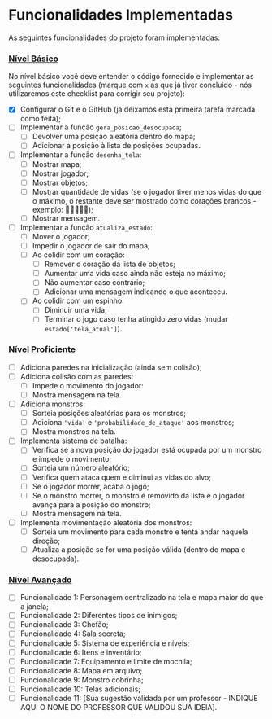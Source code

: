 # Funcionalidades Implementadas

As seguintes funcionalidades do projeto foram implementadas:

### [Nível Básico](basico.md)

No nível básico você deve entender o código fornecido e implementar as seguintes funcionalidades (marque com `x` as que já tiver concluido - nós utilizaremos este checklist para corrigir seu projeto):

- [x] Configurar o Git e o GitHub (já deixamos esta primeira tarefa marcada como feita);
- [ ] Implementar a função `gera_posicao_desocupada`;
    - [ ] Devolver uma posição aleatória dentro do mapa;
    - [ ] Adicionar a posição à lista de posições ocupadas.
- [ ] Implementar a função `desenha_tela`:
    - [ ] Mostrar mapa;
    - [ ] Mostrar jogador;
    - [ ] Mostrar objetos;
    - [ ] Mostrar quantidade de vidas (se o jogador tiver menos vidas do que o máximo, o restante deve ser mostrado como corações brancos - exemplo: 🧡🧡🧡🤍🤍);
    - [ ] Mostrar mensagem.
- [ ] Implementar a função `atualiza_estado`:
    - [ ] Mover o jogador;
    - [ ] Impedir o jogador de sair do mapa;
    - [ ] Ao colidir com um coração:
        - [ ] Remover o coração da lista de objetos;
        - [ ] Aumentar uma vida caso ainda não esteja no máximo;
        - [ ] Não aumentar caso contrário;
        - [ ] Adicionar uma mensagem indicando o que aconteceu.
    - [ ] Ao colidir com um espinho:
        - [ ] Diminuir uma vida;
        - [ ] Terminar o jogo caso tenha atingido zero vidas (mudar `estado['tela_atual']`).

### [Nível Proficiente](proficiente.md)

- [ ] Adiciona paredes na inicialização (ainda sem colisão);
- [ ] Adiciona colisão com as paredes:
    - [ ] Impede o movimento do jogador:
    - [ ] Mostra mensagem na tela.
- [ ] Adiciona monstros:
    - [ ] Sorteia posições aleatórias para os monstros;
    - [ ] Adiciona `'vida'` e `'probabilidade_de_ataque'` aos monstros;
    - [ ] Mostra monstros na tela.
- [ ] Implementa sistema de batalha:
    - [ ] Verifica se a nova posição do jogador está ocupada por um monstro e impede o movimento;
    - [ ] Sorteia um número aleatório;
    - [ ] Verifica quem ataca quem e diminui as vidas do alvo;
    - [ ] Se o jogador morrer, acaba o jogo;
    - [ ] Se o monstro morrer, o monstro é removido da lista e o jogador avança para a posição do monstro;
    - [ ] Mostra mensagem na tela.
- [ ] Implementa movimentação aleatória dos monstros:
    - [ ] Sorteia um movimento para cada monstro e tenta andar naquela direção;
    - [ ] Atualiza a posição se for uma posição válida (dentro do mapa e desocupada).

### [Nível Avançado](avancado.md)

- [ ] Funcionalidade 1: Personagem centralizado na tela e mapa maior do que a janela;
- [ ] Funcionalidade 2: Diferentes tipos de inimigos;
- [ ] Funcionalidade 3: Chefão;
- [ ] Funcionalidade 4: Sala secreta;
- [ ] Funcionalidade 5: Sistema de experiência e níveis;
- [ ] Funcionalidade 6: Itens e inventário;
- [ ] Funcionalidade 7: Equipamento e limite de mochila;
- [ ] Funcionalidade 8: Mapa em arquivo;
- [ ] Funcionalidade 9: Monstro cobrinha;
- [ ] Funcionalidade 10: Telas adicionais;
- [ ] Funcionalidade 11: [Sua sugestão validada por um professor - INDIQUE AQUI O NOME DO PROFESSOR QUE VALIDOU SUA IDEIA].
